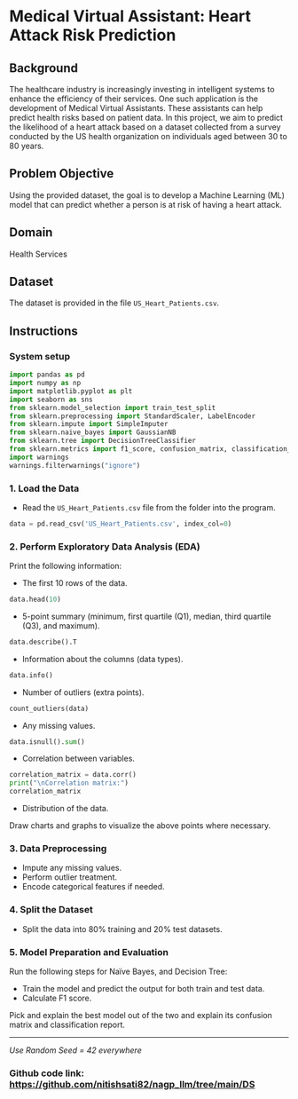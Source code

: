 # Medical Virtual Assistant: Heart Attack Risk Prediction

## Background

The healthcare industry is increasingly investing in intelligent systems to enhance the efficiency of their services. One such application is the development of Medical Virtual Assistants. These assistants can help predict health risks based on patient data. In this project, we aim to predict the likelihood of a heart attack based on a dataset collected from a survey conducted by the US health organization on individuals aged between 30 to 80 years.

## Problem Objective

Using the provided dataset, the goal is to develop a Machine Learning (ML) model that can predict whether a person is at risk of having a heart attack.

## Domain

Health Services

## Dataset

The dataset is provided in the file `US_Heart_Patients.csv`.

## Instructions

### System setup 
```python
import pandas as pd
import numpy as np
import matplotlib.pyplot as plt
import seaborn as sns
from sklearn.model_selection import train_test_split
from sklearn.preprocessing import StandardScaler, LabelEncoder
from sklearn.impute import SimpleImputer
from sklearn.naive_bayes import GaussianNB
from sklearn.tree import DecisionTreeClassifier
from sklearn.metrics import f1_score, confusion_matrix, classification_report,accuracy_score
import warnings 
warnings.filterwarnings("ignore")
```

### 1. Load the Data

- Read the `US_Heart_Patients.csv` file from the folder into the program.
```python
data = pd.read_csv('US_Heart_Patients.csv', index_col=0)
```

### 2. Perform Exploratory Data Analysis (EDA)

Print the following information:
- The first 10 rows of the data.
```python
data.head(10)
```
- 5-point summary (minimum, first quartile (Q1), median, third quartile (Q3), and maximum).

```python
data.describe().T
```
- Information about the columns (data types).
```python
data.info()
```
- Number of outliers (extra points).
```python
count_outliers(data)
```
- Any missing values.
```python
data.isnull().sum()
```

- Correlation between variables.

```python
correlation_matrix = data.corr()
print("\nCorrelation matrix:")
correlation_matrix
```
- Distribution of the data.

Draw charts and graphs to visualize the above points where necessary.

### 3. Data Preprocessing

- Impute any missing values.
- Perform outlier treatment.
- Encode categorical features if needed.

### 4. Split the Dataset

- Split the data into 80% training and 20% test datasets.

### 5. Model Preparation and Evaluation

Run the following steps for Naïve Bayes, and Decision Tree:
- Train the model and predict the output for both train and test data.
- Calculate F1 score.

Pick and explain the best model out of the two and explain its confusion matrix and classification report.

---

*Use Random Seed = 42 everywhere*

### Github code link: https://github.com/nitishsati82/nagp_llm/tree/main/DS